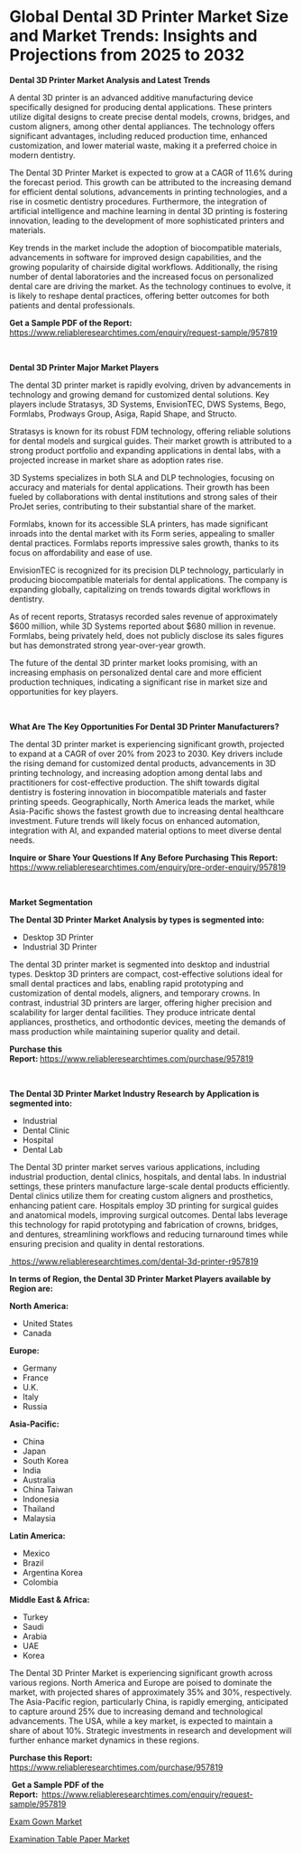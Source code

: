 <p><h1>Global Dental 3D Printer Market Size and Market Trends: Insights and Projections from 2025 to 2032</h1></p><p><strong>Dental 3D Printer Market Analysis and Latest Trends</strong></p>
<p><p>A dental 3D printer is an advanced additive manufacturing device specifically designed for producing dental applications. These printers utilize digital designs to create precise dental models, crowns, bridges, and custom aligners, among other dental appliances. The technology offers significant advantages, including reduced production time, enhanced customization, and lower material waste, making it a preferred choice in modern dentistry.</p><p>The Dental 3D Printer Market is expected to grow at a CAGR of 11.6% during the forecast period. This growth can be attributed to the increasing demand for efficient dental solutions, advancements in printing technologies, and a rise in cosmetic dentistry procedures. Furthermore, the integration of artificial intelligence and machine learning in dental 3D printing is fostering innovation, leading to the development of more sophisticated printers and materials.</p><p>Key trends in the market include the adoption of biocompatible materials, advancements in software for improved design capabilities, and the growing popularity of chairside digital workflows. Additionally, the rising number of dental laboratories and the increased focus on personalized dental care are driving the market. As the technology continues to evolve, it is likely to reshape dental practices, offering better outcomes for both patients and dental professionals.</p></p>
<p><strong>Get a Sample PDF of the Report:&nbsp;</strong> <a href="https://www.reliableresearchtimes.com/enquiry/request-sample/957819?utm_campaign=2199&utm_medium=2&utm_source=Github&utm_content=ia&utm_term=03032025&utm_id=dental-3d-printer">https://www.reliableresearchtimes.com/enquiry/request-sample/957819</a></p>
<p>&nbsp;</p>
<p><strong>Dental 3D Printer Major Market Players</strong></p>
<p><p>The dental 3D printer market is rapidly evolving, driven by advancements in technology and growing demand for customized dental solutions. Key players include Stratasys, 3D Systems, EnvisionTEC, DWS Systems, Bego, Formlabs, Prodways Group, Asiga, Rapid Shape, and Structo.</p><p>Stratasys is known for its robust FDM technology, offering reliable solutions for dental models and surgical guides. Their market growth is attributed to a strong product portfolio and expanding applications in dental labs, with a projected increase in market share as adoption rates rise.</p><p>3D Systems specializes in both SLA and DLP technologies, focusing on accuracy and materials for dental applications. Their growth has been fueled by collaborations with dental institutions and strong sales of their ProJet series, contributing to their substantial share of the market.</p><p>Formlabs, known for its accessible SLA printers, has made significant inroads into the dental market with its Form series, appealing to smaller dental practices. Formlabs reports impressive sales growth, thanks to its focus on affordability and ease of use.</p><p>EnvisionTEC is recognized for its precision DLP technology, particularly in producing biocompatible materials for dental applications. The company is expanding globally, capitalizing on trends towards digital workflows in dentistry.</p><p>As of recent reports, Stratasys recorded sales revenue of approximately $600 million, while 3D Systems reported about $680 million in revenue. Formlabs, being privately held, does not publicly disclose its sales figures but has demonstrated strong year-over-year growth.</p><p>The future of the dental 3D printer market looks promising, with an increasing emphasis on personalized dental care and more efficient production techniques, indicating a significant rise in market size and opportunities for key players.</p></p>
<p>&nbsp;</p>
<p><strong>What Are The Key Opportunities For Dental 3D Printer Manufacturers?</strong></p>
<p><p>The dental 3D printer market is experiencing significant growth, projected to expand at a CAGR of over 20% from 2023 to 2030. Key drivers include the rising demand for customized dental products, advancements in 3D printing technology, and increasing adoption among dental labs and practitioners for cost-effective production. The shift towards digital dentistry is fostering innovation in biocompatible materials and faster printing speeds. Geographically, North America leads the market, while Asia-Pacific shows the fastest growth due to increasing dental healthcare investment. Future trends will likely focus on enhanced automation, integration with AI, and expanded material options to meet diverse dental needs.</p></p>
<p><strong>Inquire or Share Your Questions If Any Before Purchasing This Report:</strong> <a href="https://www.reliableresearchtimes.com/enquiry/pre-order-enquiry/957819?utm_campaign=2199&utm_medium=2&utm_source=Github&utm_content=ia&utm_term=03032025&utm_id=dental-3d-printer">https://www.reliableresearchtimes.com/enquiry/pre-order-enquiry/957819</a></p>
<p>&nbsp;</p>
<p><strong>Market Segmentation</strong></p>
<p><strong>The Dental 3D Printer Market Analysis by types is segmented into:</strong></p>
<p><ul><li>Desktop 3D Printer</li><li>Industrial 3D Printer</li></ul></p>
<p><p>The dental 3D printer market is segmented into desktop and industrial types. Desktop 3D printers are compact, cost-effective solutions ideal for small dental practices and labs, enabling rapid prototyping and customization of dental models, aligners, and temporary crowns. In contrast, industrial 3D printers are larger, offering higher precision and scalability for larger dental facilities. They produce intricate dental appliances, prosthetics, and orthodontic devices, meeting the demands of mass production while maintaining superior quality and detail.</p></p>
<p><strong>Purchase this Report:&nbsp;</strong><a href="https://www.reliableresearchtimes.com/purchase/957819?utm_campaign=2199&utm_medium=2&utm_source=Github&utm_content=ia&utm_term=03032025&utm_id=dental-3d-printer">https://www.reliableresearchtimes.com/purchase/957819</a></p>
<p>&nbsp;</p>
<p><strong>The Dental 3D Printer Market Industry Research by Application is segmented into:</strong></p>
<p><ul><li>Industrial</li><li>Dental Clinic</li><li>Hospital</li><li>Dental Lab</li></ul></p>
<p><p>The Dental 3D printer market serves various applications, including industrial production, dental clinics, hospitals, and dental labs. In industrial settings, these printers manufacture large-scale dental products efficiently. Dental clinics utilize them for creating custom aligners and prosthetics, enhancing patient care. Hospitals employ 3D printing for surgical guides and anatomical models, improving surgical outcomes. Dental labs leverage this technology for rapid prototyping and fabrication of crowns, bridges, and dentures, streamlining workflows and reducing turnaround times while ensuring precision and quality in dental restorations.</p></p>
<p><a href="https://www.reliableresearchtimes.com/dental-3d-printer-r957819?utm_campaign=2199&utm_medium=2&utm_source=Github&utm_content=ia&utm_term=03032025&utm_id=dental-3d-printer">&nbsp;https://www.reliableresearchtimes.com/dental-3d-printer-r957819</a></p>
<p><strong>In terms of Region, the Dental 3D Printer Market Players available by Region are:</strong></p>
<p>
    <p> <strong> North America: </strong>
        <ul>
            <li>United States</li>
            <li>Canada</li>
        </ul>
        </p> 
    <p> <strong> Europe: </strong>
        <ul>
            <li>Germany</li>
            <li>France</li>
            <li>U.K.</li>
            <li>Italy</li>
            <li>Russia</li>
        </ul>
        </p> 
    <p> <strong> Asia-Pacific: </strong>
        <ul>
            <li>China</li>
            <li>Japan</li>
            <li>South Korea</li>
            <li>India</li>
            <li>Australia</li>
            <li>China Taiwan</li>
            <li>Indonesia</li>
            <li>Thailand</li>
            <li>Malaysia</li>
        </ul>
        </p> 
    <p> <strong> Latin America: </strong>
        <ul>
            <li>Mexico</li>
            <li>Brazil</li>
            <li>Argentina Korea</li>
            <li>Colombia</li>
        </ul>
        </p> 
    <p> <strong> Middle East & Africa: </strong>
        <ul>
            <li>Turkey</li>
            <li>Saudi</li>
            <li>Arabia</li>
            <li>UAE</li>
            <li>Korea</li>
        </ul>
    </p>
    </p>
<p><p>The Dental 3D Printer Market is experiencing significant growth across various regions. North America and Europe are poised to dominate the market, with projected shares of approximately 35% and 30%, respectively. The Asia-Pacific region, particularly China, is rapidly emerging, anticipated to capture around 25% due to increasing demand and technological advancements. The USA, while a key market, is expected to maintain a share of about 10%. Strategic investments in research and development will further enhance market dynamics in these regions.</p></p>
<p><strong>Purchase this Report: </strong><a href="https://www.reliableresearchtimes.com/purchase/957819?utm_campaign=2199&utm_medium=2&utm_source=Github&utm_content=ia&utm_term=03032025&utm_id=dental-3d-printer">https://www.reliableresearchtimes.com/purchase/957819</a></p>
<p>&nbsp;<strong>Get a Sample PDF of the Report:&nbsp;&nbsp;</strong><a href="https://www.reliableresearchtimes.com/enquiry/request-sample/957819?utm_campaign=2199&utm_medium=2&utm_source=Github&utm_content=ia&utm_term=03032025&utm_id=dental-3d-printer">https://www.reliableresearchtimes.com/enquiry/request-sample/957819</a></p>
<p><strong></strong></p>
<p><p><a href="https://github.com/leyanyeskayv/Market-Research-Report-List-1/blob/main/exam-gown-market.md?utm_campaign=2199&utm_medium=2&utm_source=Github&utm_content=ia&utm_term=03032025&utm_id=dental-3d-printer">Exam Gown Market</a></p><p><a href="https://github.com/sarialahipff/Market-Research-Report-List-1/blob/main/examination-table-paper-market.md?utm_campaign=2199&utm_medium=2&utm_source=Github&utm_content=ia&utm_term=03032025&utm_id=dental-3d-printer">Examination Table Paper Market</a></p></p>